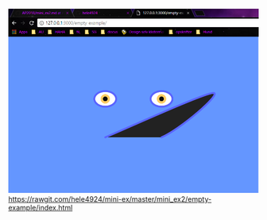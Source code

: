 ![alt text](mini_ex2.PNG "blue man program") 
https://rawgit.com/hele4924/mini-ex/master/mini_ex2/empty-example/index.html
